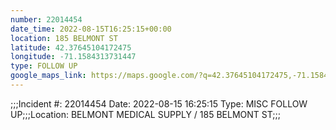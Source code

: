 ```yaml
---
number: 22014454
date_time: 2022-08-15T16:25:15+00:00
location: 185 BELMONT ST
latitude: 42.37645104172475
longitude: -71.1584313731447
type: FOLLOW UP
google_maps_link: https://maps.google.com/?q=42.37645104172475,-71.1584313731447
---
```


;;;Incident #: 22014454  Date: 2022-08-15 16:25:15   Type: MISC FOLLOW UP;;;Location: BELMONT MEDICAL SUPPLY / 185 BELMONT ST;;;
